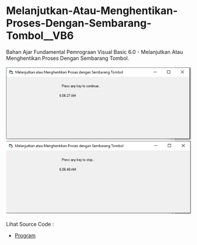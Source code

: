 # Melanjutkan-Atau-Menghentikan-Proses-Dengan-Sembarang-Tombol__VB6
Bahan Ajar Fundamental Pemrograan Visual Basic 6.0 - Melanjutkan Atau Menghentikan Proses Dengan Sembarang Tombol.<br><br>
<img src="https://github.com/RizkyKhapidsyah/Melanjutkan-Atau-Menghentikan-Proses-Dengan-Sembarang-Tombol__VB6/blob/master/result/001.PNG">
<img src="https://github.com/RizkyKhapidsyah/Melanjutkan-Atau-Menghentikan-Proses-Dengan-Sembarang-Tombol__VB6/blob/master/result/002.PNG"><br><br>
Lihat Source Code : <br>
- <a href="https://github.com/RizkyKhapidsyah/Melanjutkan-Atau-Menghentikan-Proses-Dengan-Sembarang-Tombol__VB6/blob/master/Form1.frm">Program</a>
